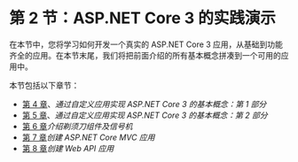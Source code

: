 # 第 2 节：ASP.NET Core 3 的实践演示

在本节中，您将学习如何开发一个真实的 ASP.NET Core 3 应用，从基础到功能齐全的应用。在本节末尾，我们将把前面介绍的所有基本概念拼凑到一个可用的应用中。

本节包括以下章节：

*   [第 4 章](04.html)、*通过自定义应用实现 ASP.NET Core 3 的基本概念：第 1 部分*
*   [第 5 章](05.html)、*通过自定义应用实现 ASP.NET Core 3 的基本概念：第 2 部分*
*   [第 6 章](06.html)*介绍剃须刀组件及信号机*
*   [第 7 章](07.html)*创建 ASP.NET Core MVC 应用*
*   [第 8 章](08.html)*创建 Web API 应用*